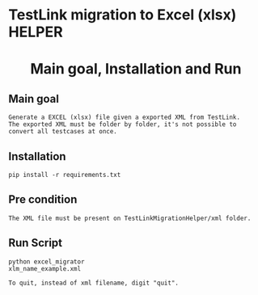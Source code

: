 # TestLink migration to Excel (xlsx) HELPER

<p align="center">
    <h1 align="center">Main goal, Installation and Run</h1>
</p>
<p align="center">

## Main goal
```
Generate a EXCEL (xlsx) file given a exported XML from TestLink.
The exported XML must be folder by folder, it's not possible to convert all testcases at once.  
```

## Installation
```
pip install -r requirements.txt
```

## Pre condition
```
The XML file must be present on TestLinkMigrationHelper/xml folder.
```

## Run Script
```
python excel_migrator
xlm_name_example.xml

To quit, instead of xml filename, digit "quit".
```
